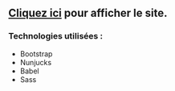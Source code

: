 ## [Cliquez ici](https://paulineroppe.github.io/innovation.io/) pour afficher le site.

### Technologies utilisées : 
- Bootstrap
- Nunjucks
- Babel
- Sass
